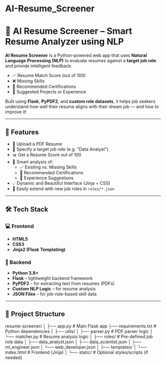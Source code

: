 # AI-Resume_Screener
# 🧠 AI Resume Screener – Smart Resume Analyzer using NLP

**AI Resume Screener** is a Python-powered web app that uses **Natural Language Processing (NLP)** to evaluate resumes against a **target job role** and provide intelligent feedback:

- ✅ Resume Match Score (out of 100)
- ❌ Missing Skills
- 📜 Recommended Certifications
- 💼 Suggested Projects or Experience

Built using **Flask**, **PyPDF2**, and **custom role datasets**, it helps job seekers understand how well their resume aligns with their dream job — and how to improve it!

---

## 🚀 Features

- 📄 Upload a PDF Resume
- 🎯 Specify a target job role (e.g. "Data Analyst")
- 📊 Get a Resume Score out of 100
- 🧠 Smart analysis of:
  - ✅ Existing vs. Missing Skills
  - 📜 Recommended Certifications
  - 💼 Experience Suggestions
- 💡 Dynamic and Beautiful Interface (Jinja + CSS)
- 🔧 Easily extend with new job roles in `roles/*.json`

---

## 🛠️ Tech Stack

### 💻 Frontend
- **HTML5**
- **CSS3**
- **Jinja2 (Flask Templating)**

### 🧠 Backend
- **Python 3.8+**
- **Flask** – lightweight backend framework
- **PyPDF2** – for extracting text from resumes (PDFs)
- **Custom NLP Logic** – for resume analysis
- **JSON Files** – for job-role-based skill data

---

## 📁 Project Structure

resume-screener/
│
├── app.py # Main Flask app
├── requirements.txt # Python dependencies
│
├── utils/
│ ├── parser.py # PDF parser logic
│ └── matcher.py # Resume analysis logic
│
├── roles/ # Pre-defined job role data
│ ├── data_analyst.json
│ ├── data_scientist.json
│ ├── ml_engineer.json
│ └── web_developer.json
│
├── templates/
│ └── index.html # Frontend (Jinja)
│
└── static/ # Optional styles/scripts (if needed)
